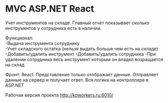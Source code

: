 # MVC ASP.NET React
Учет инструментов на складе. Главный отчет показывает сколько инструментов у сотрудника есть в наличии.

Функционал:</br>
-Выдача инструмента сотруднику</br>
-Учет складского остатка (нельзя выдать больше чем есть на складе)
-Добавить/удалить инструмент
-Добавить/удалить сотрудника
-При удалении сотрудника весь инструмент которым он владел возращается на склад

Фронт: React. Представление только отображает данные. Отправляет данные на сервер и получает ответ. Вся логика на контроллере в ASP.NET

Рабочая версия проекта
http://kpworkers.ru:6010/

